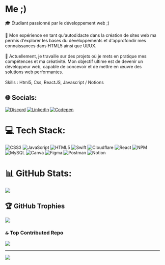 # Me ;) 
🎓 Étudiant passionné par le développement web ;)
<br><br>
🌱 Mon expérience en tant qu'autodidacte dans la création de sites web ma permis d'explorer les bases du développements et d'approfondir mes connaissances dans HTML5 ainsi que UI/UX.
<br><br>
🚀 Actuellement, je travaille sur des projets où je mets en pratique mes compétences et ma créativité. Mon objectif ultime est de devenir un développeur web, capable de concevoir et de mettre en œuvre des solutions web performantes.
<br><br>
Skills : 
Html5, Css, ReactJS, Javascript / Notions


## 🌐 Socials:
[![Discord](https://img.shields.io/badge/Discord-%237289DA.svg?logo=discord&logoColor=white)](https://discord.gg/https://discord.gg/AkCfd4fFkE ) [![LinkedIn](https://img.shields.io/badge/LinkedIn-%230077B5.svg?logo=linkedin&logoColor=white)](https://linkedin.com/in/www.linkedin.com/in/sabri-k-1a9405224) [![Codepen](https://img.shields.io/badge/Codepen-000000?style=for-the-badge&logo=codepen&logoColor=white)](https://codepen.io/sabritou) 

# 💻 Tech Stack:
![CSS3](https://img.shields.io/badge/css3-%231572B6.svg?style=for-the-badge&logo=css3&logoColor=white) ![JavaScript](https://img.shields.io/badge/javascript-%23323330.svg?style=for-the-badge&logo=javascript&logoColor=%23F7DF1E) ![HTML5](https://img.shields.io/badge/html5-%23E34F26.svg?style=for-the-badge&logo=html5&logoColor=white) ![Swift](https://img.shields.io/badge/swift-F54A2A?style=for-the-badge&logo=swift&logoColor=white) ![Cloudflare](https://img.shields.io/badge/Cloudflare-F38020?style=for-the-badge&logo=Cloudflare&logoColor=white) ![React](https://img.shields.io/badge/react-%2320232a.svg?style=for-the-badge&logo=react&logoColor=%2361DAFB) ![NPM](https://img.shields.io/badge/NPM-%23CB3837.svg?style=for-the-badge&logo=npm&logoColor=white) ![MySQL](https://img.shields.io/badge/mysql-%2300000f.svg?style=for-the-badge&logo=mysql&logoColor=white) ![Canva](https://img.shields.io/badge/Canva-%2300C4CC.svg?style=for-the-badge&logo=Canva&logoColor=white) ![Figma](https://img.shields.io/badge/figma-%23F24E1E.svg?style=for-the-badge&logo=figma&logoColor=white) ![Postman](https://img.shields.io/badge/Postman-FF6C37?style=for-the-badge&logo=postman&logoColor=white) ![Notion](https://img.shields.io/badge/Notion-%23000000.svg?style=for-the-badge&logo=notion&logoColor=white) 
# 📊 GitHub Stats:
![](https://github-readme-streak-stats.herokuapp.com/?user=sabritou&theme=dark&hide_border=true)<br/>

## 🏆 GitHub Trophies
![](https://github-profile-trophy.vercel.app/?username=sabritou&theme=discord&no-frame=true&no-bg=false&margin-w=4)

### 🔝 Top Contributed Repo
![](https://github-contributor-stats.vercel.app/api?username=sabritou&limit=5&theme=discord&combine_all_yearly_contributions=true)

---
[![](https://visitcount.itsvg.in/api?id=sabritou&icon=5&color=6)](https://visitcount.itsvg.in)

<!-- Proudly created with GPRM ( https://gprm.itsvg.in ) -->
